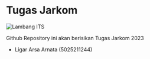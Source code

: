 # Tugas Jarkom

![Lambang ITS](https://www.its.ac.id/wp-content/uploads/2020/07/Lambang-ITS-2-320x320.png)


Github Repository ini akan berisikan Tugas Jarkom 2023

- Ligar Arsa Arnata (5025211244)
